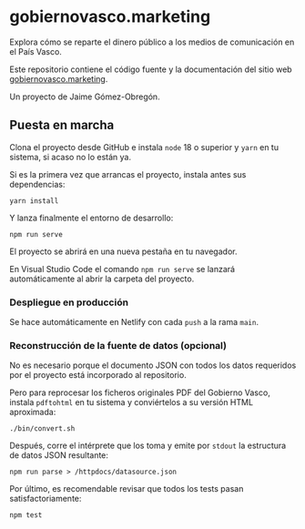 # gobiernovasco.marketing

Explora cómo se reparte el dinero público a los medios de comunicación en el País Vasco.

Este repositorio contiene el código fuente y la documentación del sitio web [gobiernovasco.marketing](https://gobiernovasco.marketing).

Un proyecto de Jaime Gómez-Obregón.

## Puesta en marcha

Clona el proyecto desde GitHub e instala `node` 18 o superior y `yarn` en tu sistema, si acaso no lo están ya.

Si es la primera vez que arrancas el proyecto, instala antes sus dependencias:

```console
yarn install
```

Y lanza finalmente el entorno de desarrollo:

```console
npm run serve
```

El proyecto se abrirá en una nueva pestaña en tu navegador.

En Visual Studio Code el comando `npm run serve` se lanzará automáticamente al abrir la carpeta del proyecto.

### Despliegue en producción

Se hace automáticamente en Netlify con cada `push` a la rama `main`.

### Reconstrucción de la fuente de datos (opcional)

No es necesario porque el documento JSON con todos los datos requeridos por el proyecto está incorporado al repositorio.

Pero para reprocesar los ficheros originales PDF del Gobierno Vasco, instala `pdftohtml` en tu sistema y conviértelos a su versión HTML aproximada:

```console
./bin/convert.sh
```

Después, corre el intérprete que los toma y emite por `stdout` la estructura de datos JSON resultante:

```console
npm run parse > /httpdocs/datasource.json
```

Por último, es recomendable revisar que todos los tests pasan satisfactoriamente:

```
npm test
```
